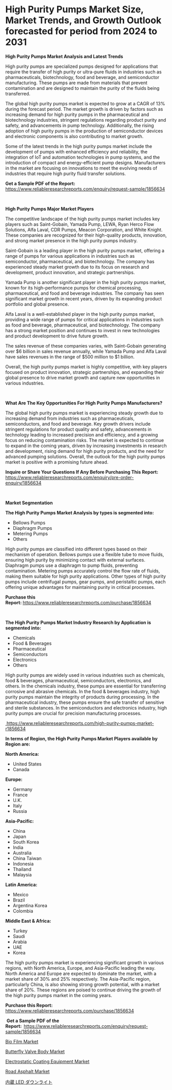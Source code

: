 <p><h1>High Purity Pumps Market Size, Market Trends, and Growth Outlook forecasted for period from 2024 to 2031</h1></p><p><strong>High Purity Pumps Market Analysis and Latest Trends</strong></p>
<p><p>High purity pumps are specialized pumps designed for applications that require the transfer of high purity or ultra-pure fluids in industries such as pharmaceuticals, biotechnology, food and beverage, and semiconductor manufacturing. These pumps are made from materials that prevent contamination and are designed to maintain the purity of the fluids being transferred.</p><p>The global high purity pumps market is expected to grow at a CAGR of 13% during the forecast period. The market growth is driven by factors such as increasing demand for high purity pumps in the pharmaceutical and biotechnology industries, stringent regulations regarding product purity and safety, and advancements in pump technology. Additionally, the rising adoption of high purity pumps in the production of semiconductor devices and electronic components is also contributing to market growth.</p><p>Some of the latest trends in the high purity pumps market include the development of pumps with enhanced efficiency and reliability, the integration of IoT and automation technologies in pump systems, and the introduction of compact and energy-efficient pump designs. Manufacturers in the market are focusing on innovations to meet the evolving needs of industries that require high purity fluid transfer solutions.</p></p>
<p><strong>Get a Sample PDF of the Report:&nbsp;</strong> <a href="https://www.reliableresearchreports.com/enquiry/request-sample/1856634">https://www.reliableresearchreports.com/enquiry/request-sample/1856634</a></p>
<p>&nbsp;</p>
<p><strong>High Purity Pumps Major Market Players</strong></p>
<p><p>The competitive landscape of the high purity pumps market includes key players such as Saint-Gobain, Yamada Pump, LEWA, Ryan Herco Flow Solutions, Alfa Laval, CDR Pumps, Meacon Corporation, and White Knight. These companies are recognized for their high-quality products, innovation, and strong market presence in the high purity pumps industry.</p><p>Saint-Gobain is a leading player in the high purity pumps market, offering a range of pumps for various applications in industries such as semiconductor, pharmaceutical, and biotechnology. The company has experienced steady market growth due to its focus on research and development, product innovation, and strategic partnerships.</p><p>Yamada Pump is another significant player in the high purity pumps market, known for its high-performance pumps for chemical processing, pharmaceutical, and food and beverage industries. The company has seen significant market growth in recent years, driven by its expanding product portfolio and global presence.</p><p>Alfa Laval is a well-established player in the high purity pumps market, providing a wide range of pumps for critical applications in industries such as food and beverage, pharmaceutical, and biotechnology. The company has a strong market position and continues to invest in new technologies and product development to drive future growth.</p><p>The sales revenue of these companies varies, with Saint-Gobain generating over $6 billion in sales revenue annually, while Yamada Pump and Alfa Laval have sales revenues in the range of $500 million to $1 billion.</p><p>Overall, the high purity pumps market is highly competitive, with key players focused on product innovation, strategic partnerships, and expanding their global presence to drive market growth and capture new opportunities in various industries.</p></p>
<p>&nbsp;</p>
<p><strong>What Are The Key Opportunities For High Purity Pumps Manufacturers?</strong></p>
<p><p>The global high purity pumps market is experiencing steady growth due to increasing demand from industries such as pharmaceuticals, semiconductors, and food and beverage. Key growth drivers include stringent regulations for product quality and safety, advancements in technology leading to increased precision and efficiency, and a growing focus on reducing contamination risks. The market is expected to continue to expand in the coming years, driven by increasing investments in research and development, rising demand for high purity products, and the need for advanced pumping solutions. Overall, the outlook for the high purity pumps market is positive with a promising future ahead.</p></p>
<p><strong>Inquire or Share Your Questions If Any Before Purchasing This Report:</strong> <a href="https://www.reliableresearchreports.com/enquiry/pre-order-enquiry/1856634">https://www.reliableresearchreports.com/enquiry/pre-order-enquiry/1856634</a></p>
<p>&nbsp;</p>
<p><strong>Market Segmentation</strong></p>
<p><strong>The High Purity Pumps Market Analysis by types is segmented into:</strong></p>
<p><ul><li>Bellows Pumps</li><li>Diaphragm Pumps</li><li>Metering Pumps</li><li>Others</li></ul></p>
<p><p>High purity pumps are classified into different types based on their mechanism of operation. Bellows pumps use a flexible tube to move fluids, ensuring high purity by minimizing contact with external surfaces. Diaphragm pumps use a diaphragm to pump fluids, preventing contamination. Metering pumps accurately control the flow rate of fluids, making them suitable for high purity applications. Other types of high purity pumps include centrifugal pumps, gear pumps, and peristaltic pumps, each offering unique advantages for maintaining purity in critical processes.</p></p>
<p><strong>Purchase this Report:&nbsp;</strong><a href="https://www.reliableresearchreports.com/purchase/1856634">https://www.reliableresearchreports.com/purchase/1856634</a></p>
<p>&nbsp;</p>
<p><strong>The High Purity Pumps Market Industry Research by Application is segmented into:</strong></p>
<p><ul><li>Chemicals</li><li>Food & Beverages</li><li>Pharmaceutical</li><li>Semiconductors</li><li>Electronics</li><li>Others</li></ul></p>
<p><p>High purity pumps are widely used in various industries such as chemicals, food & beverages, pharmaceutical, semiconductors, electronics, and others. In the chemicals industry, these pumps are essential for transferring corrosive and abrasive chemicals. In the food & beverages industry, high purity pumps maintain the integrity of products during processing. In the pharmaceutical industry, these pumps ensure the safe transfer of sensitive and sterile substances. In the semiconductors and electronics industry, high purity pumps are crucial for precision manufacturing processes.</p></p>
<p><a href="https://www.reliableresearchreports.com/high-purity-pumps-market-r1856634">&nbsp;https://www.reliableresearchreports.com/high-purity-pumps-market-r1856634</a></p>
<p><strong>In terms of Region, the High Purity Pumps Market Players available by Region are:</strong></p>
<p>
    <p> <strong> North America: </strong>
        <ul>
            <li>United States</li>
            <li>Canada</li>
        </ul>
        </p> 
    <p> <strong> Europe: </strong>
        <ul>
            <li>Germany</li>
            <li>France</li>
            <li>U.K.</li>
            <li>Italy</li>
            <li>Russia</li>
        </ul>
        </p> 
    <p> <strong> Asia-Pacific: </strong>
        <ul>
            <li>China</li>
            <li>Japan</li>
            <li>South Korea</li>
            <li>India</li>
            <li>Australia</li>
            <li>China Taiwan</li>
            <li>Indonesia</li>
            <li>Thailand</li>
            <li>Malaysia</li>
        </ul>
        </p> 
    <p> <strong> Latin America: </strong>
        <ul>
            <li>Mexico</li>
            <li>Brazil</li>
            <li>Argentina Korea</li>
            <li>Colombia</li>
        </ul>
        </p> 
    <p> <strong> Middle East & Africa: </strong>
        <ul>
            <li>Turkey</li>
            <li>Saudi</li>
            <li>Arabia</li>
            <li>UAE</li>
            <li>Korea</li>
        </ul>
    </p>
    </p>
<p><p>The high purity pumps market is experiencing significant growth in various regions, with North America, Europe, and Asia-Pacific leading the way. North America and Europe are expected to dominate the market, with a market share of 30% and 25% respectively. The Asia-Pacific region, particularly China, is also showing strong growth potential, with a market share of 20%. These regions are poised to continue driving the growth of the high purity pumps market in the coming years.</p></p>
<p><strong>Purchase this Report: </strong><a href="https://www.reliableresearchreports.com/purchase/1856634">https://www.reliableresearchreports.com/purchase/1856634</a></p>
<p>&nbsp;<strong>Get a Sample PDF of the Report:&nbsp;&nbsp;</strong><a href="https://www.reliableresearchreports.com/enquiry/request-sample/1856634">https://www.reliableresearchreports.com/enquiry/request-sample/1856634</a></p>
<p><strong></strong></p>
<p><p><a href="https://issuu.com/reportprime-2/docs/bio-film-market-size-2030.pptx">Bio Film Market</a></p><p><a href="https://github.com/nicholepatriciadoylenwnrjr0/Market-Research-Report-List-2/blob/main/butterfly-valve-body-market.md">Butterfly Valve Body Market</a></p><p><a href="https://github.com/gamblestampleyjenny50m5sl6/Market-Research-Report-List-2/blob/main/electrostatic-coating-equipment-market.md">Electrostatic Coating Equipment Market</a></p><p><a href="https://issuu.com/reportprime-2/docs/road-asphalt-market-size-2030.pptx">Road Asphalt Market</a></p><p><a href="https://github.com/vhemk0794148/Market-Research-Report-List-1/blob/main/731261832409.md">内蔵 LED ダウンライト</a></p></p>